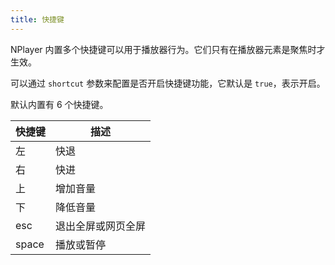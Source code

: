 ```yaml
---
title: 快捷键
---
```


NPlayer 内置多个快捷键可以用于播放器行为。它们只有在播放器元素是聚焦时才生效。

可以通过 `shortcut` 参数来配置是否开启快捷键功能，它默认是 `true`，表示开启。

默认内置有 6 个快捷键。

| 快捷键 | 描述 |
| --- | --- |
| 左 | 快退 |
| 右 | 快进 |
| 上 | 增加音量 |
| 下 | 降低音量 |
| esc | 退出全屏或网页全屏 |
| space | 播放或暂停 |
